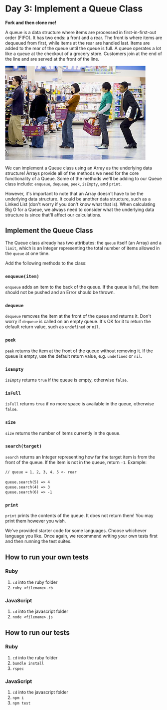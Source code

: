 # Day 3: Implement a Queue Class

**Fork and then clone me!**

A queue is a data structure where items are processed in first-in-first-out order (FIFO). It has two ends: a front and a rear. The front is where items are dequeued from first, while items at the rear are handled last. Items are added to the rear of the queue until the queue is full. A queue operates a lot like a queue at the checkout of a grocery store. Customers join at the end of the line and are served at the front of the line.

![grocery queue](./grocery_store.jpg)

We can implement a Queue class using an Array as the underlying data structure! Arrays provide all of the methods we need for the core functionality of a Queue. Some of the methods we'll be adding to our Queue class include: `enqueue`, `dequeue`, `peek`, `isEmpty`, and `print`.

However, it's important to note that an Array doesn't have to be the underlying data structure. It could be another data structure, such as a Linked List (don't worry if you don't know what that is). When calculating Big O for a Queue, we always need to consider what the underlying data structure is since that'll affect our calculations.

## Implement the Queue Class

The Queue class already has two attributes: the `queue` itself (an Array) and a `limit`, which is an Integer representing the total number of items allowed in the `queue` at one time.

Add the following methods to the class:

### `enqueue(item)`

`enqueue` adds an item to the back of the queue. If the queue is full, the item should not be pushed and an Error should be thrown.

### `dequeue`

`dequeue` removes the item at the front of the queue and returns it. Don't worry if `dequeue` is called on an empty queue. It's OK for it to return the default return value, such as `undefined` or `nil`.

### `peek`

`peek` returns the item at the front of the queue without removing it. If the queue is empty, use the default return value, e.g. `undefined` or `nil`.

### `isEmpty`

`isEmpty` returns `true` if the queue is empty, otherwise `false`.

### `isFull`

`isFull` returns `true` if no more space is available in the queue, otherwise `false`.

### `size`

`size` returns the number of items currently in the queue.

### `search(target)`

`search` returns an Integer representing how far the target item is from the front of the queue. If the item is not in the queue, return `-1`. Example:

```
// queue = 1, 2, 3, 4, 5 <- rear

queue.search(5) => 4
queue.search(4) => 3
queue.search(6) => -1
```

### `print`

`print` prints the contents of the queue. It does not return them! You may print them however you wish.

We've provided starter code for some languages. Choose whichever language you like. Once again, we recommend writing your own tests first and then running the test suites.

## How to run your own tests

### Ruby

1. `cd` into the ruby folder
2. `ruby <filename>.rb`

### JavaScript

1. `cd` into the javascript folder
2. `node <filename>.js`

## How to run our tests

### Ruby

1. `cd` into the ruby folder
2. `bundle install`
3. `rspec`

### JavaScript

1. `cd` into the javascript folder
2. `npm i`
3. `npm test`
